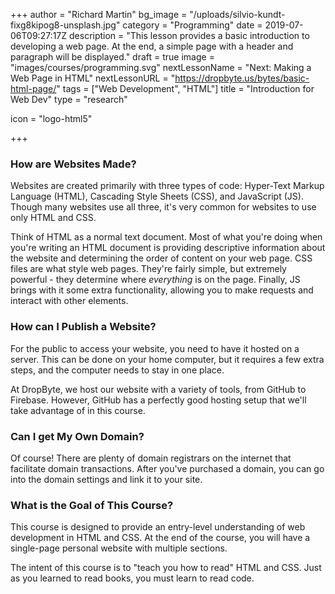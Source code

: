 +++
author = "Richard Martin"
bg_image = "/uploads/silvio-kundt-fixg8kipog8-unsplash.jpg"
category = "Programming"
date = 2019-07-06T09:27:17Z
description = "This lesson provides a basic introduction to developing a web page. At the end, a simple page with a header and paragraph will be displayed."
draft = true
image = "images/courses/programming.svg"
nextLessonName = "Next: Making a Web Page in HTML"
nextLessonURL = "https://dropbyte.us/bytes/basic-html-page/"
tags = ["Web Development", "HTML"]
title = "Introduction for Web Dev"
type = "research"

icon = "logo-html5"

+++
### How are Websites Made?

Websites are created primarily with three types of code: Hyper-Text Markup Language (HTML), Cascading Style Sheets (CSS), and JavaScript (JS). Though many websites use all three, it's very common for websites to use only HTML and CSS. 

Think of HTML as a normal text document. Most of what you're doing when you're writing an HTML document is providing descriptive information about the website and determining the order of content on your web page. CSS files are what style web pages. They're fairly simple, but extremely powerful - they determine where _everything_ is on the page. Finally, JS brings with it some extra functionality, allowing you to make requests and interact with other elements.

### How can I Publish a Website?

For the public to access your website, you need to have it hosted on a server. This can be done on your home computer, but it requires a few extra steps, and the computer needs to stay in one place.

At DropByte, we host our website with a variety of tools, from GitHub to Firebase. However, GitHub has a perfectly good hosting setup that we'll take advantage of in this course.

### Can I get My Own Domain?

Of course! There are plenty of domain registrars on the internet that facilitate domain transactions. After you've purchased a domain, you can go into the domain settings and link it to your site.

### What is the Goal of This Course?

This course is designed to provide an entry-level understanding of web development in HTML and CSS. At the end of the course, you will have a single-page personal website with multiple sections.

The intent of this course is to "teach you how to read" HTML and CSS. Just as you learned to read books, you must learn to read code.